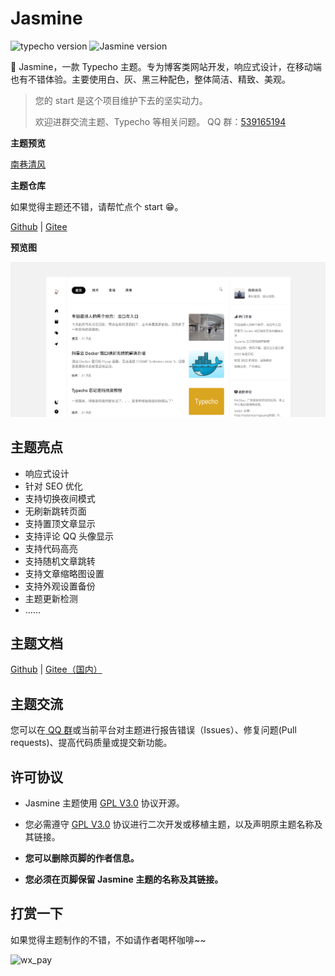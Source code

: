 # Jasmine

![typecho version](https://img.shields.io/badge/typecho-%3E%3D1.2.0-orange) ![Jasmine version](https://img.shields.io/github/v/release/liaocp666/Jasmine?include_prereleases)

🌼 Jasmine，一款 Typecho 主题。专为博客类网站开发，响应式设计，在移动端也有不错体验。主要使用白、灰、黑三种配色，整体简洁、精致、美观。

> 您的 start 是这个项目维护下去的坚实动力。
> 
> 欢迎进群交流主题、Typecho 等相关问题。 QQ 群：[539165194](https://qm.qq.com/cgi-bin/qm/qr?k=oXM0EmLxXmgKfE1UDRlBY-g7Rkrx30oL&jump_from=webapi&authKey=uQdwWraveNKYBm/BQs88WXkNagEUr9tCkf/gbdQ9FasOviKYVhUd/wUME0q0AtnI)

**主题预览**

[南巷清风](https://www.liaocp.cn/)

**主题仓库**

如果觉得主题还不错，请帮忙点个 start 😁。

[Github](https://github.com/liaocp666/Jasmine)  | [Gitee](https://gitee.com/LiaoChunping/Jasmine)

**预览图**

![主题图片](./docs/theme.png)

## 主题亮点

* 响应式设计
* 针对 SEO 优化
* 支持切换夜间模式
* 无刷新跳转页面
* 支持置顶文章显示
* 支持评论 QQ 头像显示
* 支持代码高亮
* 支持随机文章跳转
* 支持文章缩略图设置
* 支持外观设置备份
* 主题更新检测
* ……

## 主题文档

[Github](https://github.com/liaocp666/Jasmine/wiki) | [Gitee（国内）](https://gitee.com/LiaoChunping/Jasmine/wikis/pages)

## 主题交流

您可以在[ QQ 群](https://qm.qq.com/cgi-bin/qm/qr?k=oXM0EmLxXmgKfE1UDRlBY-g7Rkrx30oL&jump_from=webapi&authKey=uQdwWraveNKYBm/BQs88WXkNagEUr9tCkf/gbdQ9FasOviKYVhUd/wUME0q0AtnI)或当前平台对主题进行报告错误（Issues）、修复问题(Pull requests)、提高代码质量或提交新功能。

## 许可协议

* Jasmine 主题使用 [GPL V3.0](https://github.com/liaocp666/theme-jasmine/blob/main/LICENSE) 协议开源。

* 您必需遵守 [GPL V3.0](https://github.com/liaocp666/theme-jasmine/blob/main/LICENSE) 协议进行二次开发或移植主题，以及声明原主题名称及其链接。

* **您可以删除页脚的作者信息。**

* **您必须在页脚保留 Jasmine 主题的名称及其链接。**

## 打赏一下

如果觉得主题制作的不错，不如请作者喝杯咖啡~~

![wx_pay](https://user-images.githubusercontent.com/27202776/227807562-5340971b-a292-4c70-afbb-1a7d242e46db.jpg)


